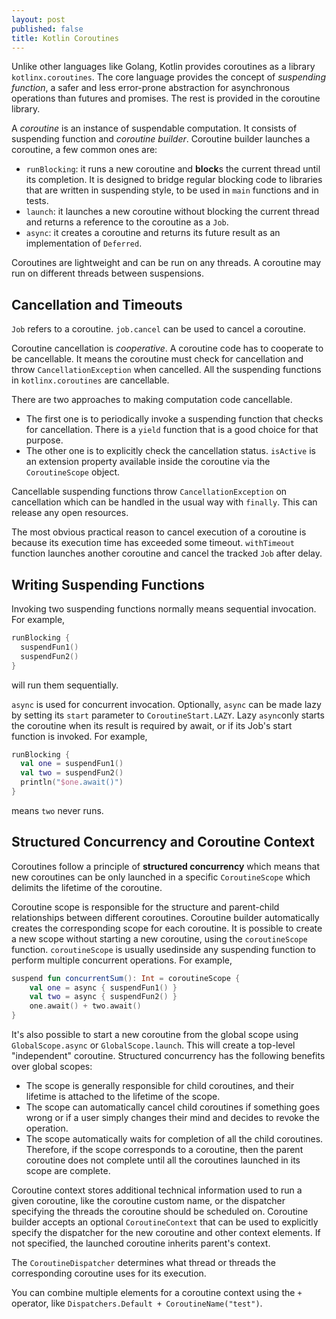 ```yaml
---
layout: post
published: false
title: Kotlin Coroutines
---
```

Unlike other languages like Golang, Kotlin provides coroutines as a library `kotlinx.coroutines`. The core language provides the concept of *suspending function*, a safer and less error-prone abstraction for asynchronous operations than futures and promises. The rest is provided in the coroutine library.

A *coroutine* is an instance of suspendable computation. It consists of suspending function and *coroutine builder*. Coroutine builder launches a coroutine, a few common ones are:
* `runBlocking`: it runs a new coroutine and **block**s the current thread until its completion. It is designed to bridge regular blocking code to libraries that are written in suspending style, to be used in `main` functions and in tests.
* `launch`: it launches a new coroutine without blocking the current thread and returns a reference to the coroutine as a `Job`.
* `async`: it creates a coroutine and returns its future result as an implementation of `Deferred`.

Coroutines are lightweight and can be run on any threads. A coroutine may run on different threads between suspensions.

## Cancellation and Timeouts
`Job` refers to a coroutine. `job.cancel` can be used to cancel a coroutine.

Coroutine cancellation is *cooperative*. A coroutine code has to cooperate to be cancellable. It means the coroutine must check for cancellation and throw `CancellationException` when cancelled. All the suspending functions in `kotlinx.coroutines` are cancellable.

There are two approaches to making computation code cancellable. 
* The first one is to periodically invoke a suspending function that checks for cancellation. There is a `yield` function that is a good choice for that purpose.
* The other one is to explicitly check the cancellation status. `isActive` is an extension property available inside the coroutine via the `CoroutineScope` object.

Cancellable suspending functions throw `CancellationException` on cancellation which can be handled in the usual way with `finally`. This can release any open resources.

The most obvious practical reason to cancel execution of a coroutine is because its execution time has exceeded some timeout. `withTimeout` function launches another coroutine and cancel the tracked `Job` after delay.

## Writing Suspending Functions
Invoking two suspending functions normally means sequential invocation. For example,

```kotlin
runBlocking {
  suspendFun1()
  suspendFun2()
}
```
will run them sequentially.

`async` is used for concurrent invocation. Optionally, `async` can be made lazy by setting its `start` parameter to `CoroutineStart.LAZY`. Lazy `async`only starts the coroutine when its result is required by await, or if its Job's start function is invoked. For example,

```kotlin
runBlocking {
  val one = suspendFun1()
  val two = suspendFun2()
  println("$one.await()")
}
```
means `two` never runs.

## Structured Concurrency and Coroutine Context
Coroutines follow a principle of **structured concurrency** which means that new coroutines can be only launched in a specific `CoroutineScope` which delimits the lifetime of the coroutine. 

Coroutine scope is responsible for the structure and parent-child relationships between different coroutines. Coroutine builder automatically creates the corresponding scope for each coroutine. It is possible to create a new scope without starting a new coroutine, using the `coroutineScope` function. `coroutineScope` is usually usedinside any suspending function to perform multiple concurrent operations. For example,

```kotlin
suspend fun concurrentSum(): Int = coroutineScope {
    val one = async { suspendFun1() }
    val two = async { suspendFun2() }
    one.await() + two.await()
}
```

It's also possible to start a new coroutine from the global scope using `GlobalScope.async` or `GlobalScope.launch`. This will create a top-level "independent" coroutine. Structured concurrency has the following benefits over global scopes:
* The scope is generally responsible for child coroutines, and their lifetime is attached to the lifetime of the scope.
* The scope can automatically cancel child coroutines if something goes wrong or if a user simply changes their mind and decides to revoke the operation.
* The scope automatically waits for completion of all the child coroutines. Therefore, if the scope corresponds to a coroutine, then the parent coroutine does not complete until all the coroutines launched in its scope are complete.

Coroutine context stores additional technical information used to run a given coroutine, like the coroutine custom name, or the dispatcher specifying the threads the coroutine should be scheduled on. Coroutine builder accepts an optional `CoroutineContext` that can be used to explicitly specify the dispatcher for the new coroutine and other context elements. If not specified, the launched coroutine inherits parent's context.

The `CoroutineDispatcher` determines what thread or threads the corresponding coroutine uses for its execution.

You can combine multiple elements for a coroutine context using the `+` operator, like `Dispatchers.Default + CoroutineName("test")`.